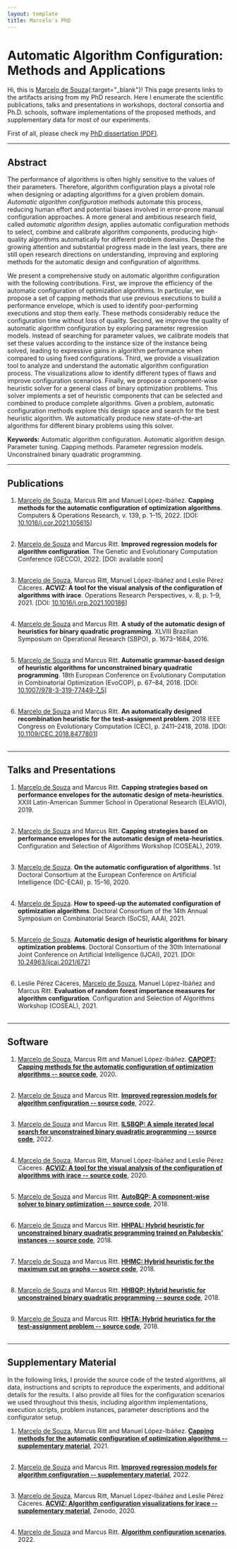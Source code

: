```yaml
---
layout: template
title: Marcelo's PhD
---
```


# Automatic Algorithm Configuration: Methods and Applications

Hi, this is [Marcelo de Souza](https://souzamarcelo.github.io){:target="_blank"}! This page presents links to the artifacts arising from my PhD research. Here I enumerate the scientific publications, talks and presentations in workshops, doctoral consortia and Ph.D. schools, software implementations of the proposed methods, and supplementary data for most of our experiments.

First of all, please check my [PhD dissertation (PDF)](https://lume.ufrgs.br/handle/10183/236350).

***

## Abstract

The performance of algorithms is often highly sensitive to the values of their parameters. Therefore, algorithm configuration plays a pivotal role when designing or adapting algorithms for a given problem domain. *Automatic algorithm configuration* methods automate this process, reducing human effort and potential biases involved in error-prone manual configuration approaches. A more general and ambitious research field, called *automatic algorithm design*, applies automatic configuration methods to select, combine and calibrate algorithm components, producing high-quality algorithms automatically for different problem domains. Despite the growing attention and substantial progress made in the last years, there are still open research directions on understanding, improving and exploring methods for the automatic design and configuration of algorithms.

We present a comprehensive study on automatic algorithm configuration with the following contributions. First, we improve the efficiency of the automatic configuration of optimization algorithms. In particular, we propose a set of capping methods that
use previous executions to build a performance envelope, which is used to identify poor-performing executions and stop them early. These methods considerably reduce the configuration time without loss of quality. Second, we improve the quality of automatic algorithm configuration by exploring parameter regression models. Instead of searching for parameter values, we calibrate models that set these values according to the instance size of the instance being solved, leading to expressive gains in algorithm performance when compared to using fixed configurations. Third, we provide a visualization tool to analyze and understand the automatic algorithm configuration process. The visualizations allow to identify different types of flaws and improve configuration scenarios. Finally, we propose a component-wise heuristic solver for a general class of binary optimization problems. This solver implements a set of heuristic components that can be selected and combined to produce complete algorithms. Given a problem, automatic configuration methods explore this design space and search for the best heuristic algorithm. We automatically produce new
state-of-the-art algorithms for different binary problems using this solver.

**Keywords:** Automatic algorithm configuration. Automatic algorithm design. Parameter tuning. Capping methods. Parameter regression models. Unconstrained binary quadratic programming.

***

## Publications

1. <u>Marcelo de Souza</u>, Marcus Ritt and Manuel López-Ibáñez. **Capping methods for the automatic configuration of optimization algorithms**. Computers & Operations Research, v. 139, p. 1–15, 2022. [DOI: [10.1016/j.cor.2021.105615](https://doi.org/10.1016/j.cor.2021.105615)]<br><br>

2. <u>Marcelo de Souza</u> and Marcus Ritt. **Improved regression models for algorithm configuration**. The Genetic and Evolutionary Computation Conference (GECCO), 2022. [DOI: available soon]<br><br>

3. <u>Marcelo de Souza</u>, Marcus Ritt, Manuel López-Ibáñez and Leslie Pérez Cáceres. **ACVIZ: A tool for the visual analysis of the configuration of algorithms with irace**. Operations Research Perspectives, v. 8, p. 1–9, 2021. [DOI: [10.1016/j.orp.2021.100186](https://doi.org/10.1016/j.orp.2021.100186)]<br><br>

4. <u>Marcelo de Souza</u> and Marcus Ritt. **A study of the automatic design of heuristics for binary quadratic programming**. XLVIII Brazilian Symposium on Operational Research (SBPO), p. 1673–1684, 2016.<br><br>

5. <u>Marcelo de Souza</u> and Marcus Ritt. **Automatic grammar-based design of heuristic algorithms for unconstrained binary quadratic programming**. 18th European Conference on Evolutionary Computation in Combinatorial Optimization (EvoCOP), p. 67–84, 2018. [DOI: [10.1007/978-3-319-77449-7_5](https://doi.org/10.1007/978-3-319-77449-7_5)]<br><br>

6. <u>Marcelo de Souza</u> and Marcus Ritt. **An automatically designed recombination heuristic for the test-assignment problem**. 2018 IEEE Congress on Evolutionary Computation (CEC), p. 2411–2418, 2018. [DOI: [10.1109/CEC.2018.8477801](https://doi.org/10.1109/CEC.2018.8477801)]<br><br>

***

## Talks and Presentations

1. <u>Marcelo de Souza</u> and Marcus Ritt. **Capping strategies based on performance envelopes for the automatic design of meta-heuristics**. XXIII Latin-American Summer School in Operational Research (ELAVIO), 2019.<br><br>

2. <u>Marcelo de Souza</u> and Marcus Ritt. **Capping strategies based on performance envelopes for the automatic design of meta-heuristics**. Configuration and Selection of Algorithms Workshop (COSEAL), 2019.<br><br>

3. <u>Marcelo de Souza</u>. **On the automatic configuration of algorithms**. 1st Doctoral Consortium at the European Conference on Artificial Intelligence (DC-ECAI), p. 15–16, 2020.<br><br>

4. <u>Marcelo de Souza</u>. **How to speed-up the automated configuration of optimization algorithms**. Doctoral Consortium of the 14th Annual Symposium on Combinatorial Search (SoCS), AAAI, 2021.<br><br>

5. <u>Marcelo de Souza</u>. **Automatic design of heuristic algorithms for binary optimization problems**. Doctoral Consortium of the 30th International Joint Conference on Artificial Intelligence (IJCAI), 2021. [DOI: [10.24963/ijcai.2021/672](https://doi.org/10.24963/ijcai.2021/672)]<br><br>

6. Leslie Pérez Cáceres, <u>Marcelo de Souza</u>, Manuel López-Ibáñez and Marcus Ritt. **Evaluation of random forest importance measures for algorithm configuration**. Configuration and Selection of Algorithms Workshop (COSEAL), 2021.<br><br>

***

## Software

1. <u>Marcelo de Souza</u>, Marcus Ritt and Manuel López-Ibáñez. **[CAPOPT: Capping methods for the automatic configuration of optimization algorithms -- source code](https://github.com/souzamarcelo/capopt)**, 2020.<br><br>

2. <u>Marcelo de Souza</u> and Marcus Ritt. **[Improved regression models for algorithm configuration -- source code](https://github.com/souzamarcelo/regression-models-ac)**, 2022.<br><br>

3. <u>Marcelo de Souza</u> and Marcus Ritt. **[ILSBQP: A simple iterated local search for unconstrained binary quadratic programming -- source code](https://github.com/souzamarcelo/ilsbqp)**, 2022.<br><br>

4. <u>Marcelo de Souza</u>, Marcus Ritt, Manuel López-Ibáñez and Leslie Pérez Cáceres. **[ACVIZ: A tool for the visual analysis of the configuration of algorithms with irace -- source code](https://github.com/souzamarcelo/acviz)**, 2020.<br><br>

5. <u>Marcelo de Souza</u> and Marcus Ritt. **[AutoBQP: A component-wise solver to binary optimization -- source code](https://github.com/souzamarcelo/autobqp)**, 2018.<br><br>

6. <u>Marcelo de Souza</u> and Marcus Ritt. **[HHPAL: Hybrid heuristic for unconstrained binary quadratic programming trained on Palubeckis’ instances -- source code](https://github.com/souzamarcelo/hhpal)**, 2018.<br><br>

7. <u>Marcelo de Souza</u> and Marcus Ritt. **[HHMC: Hybrid heuristic for the maximum cut on graphs -- source code](https://github.com/souzamarcelo/hhmc)**, 2018.<br><br>

8. <u>Marcelo de Souza</u> and Marcus Ritt. **[HHBQP: Hybrid heuristic for unconstrained binary quadratic programming -- source code](https://github.com/souzamarcelo/hhbqp)**, 2018.<br><br>

9. <u>Marcelo de Souza</u> and Marcus Ritt. **[HHTA: Hybrid heuristics for the test-assignment problem -- source code](https://github.com/souzamarcelo/hhta)**, 2018.<br><br>

***

## Supplementary Material

In the following links, I provide the source code of the tested algorithms, all data, instructions and scripts to reproduce the experiments, and additional details for the results. I also provide all files for the configuration scenarios we used throughout this thesis, including algorithm implementations, execution scripts, problem instances, parameter descriptions and the  configurator setup.

1. <u>Marcelo de Souza</u>, Marcus Ritt and Manuel López-Ibáñez. **[Capping methods for the automatic configuration of optimization algorithms -- supplementary material](https://github.com/souzamarcelo/supp-cor-capopt)**, 2021.<br><br>

2. <u>Marcelo de Souza</u> and Marcus Ritt. **[Improved regression models for algorithm configuration -- supplementary material](https://github.com/souzamarcelo/supp-models-ac)**, 2022.<br><br>

3. <u>Marcelo de Souza</u>, Marcus Ritt, Manuel López-Ibáñez and Leslie Pérez Cáceres. **[ACVIZ: Algorithm configuration visualizations for irace -- supplementary material](https://doi.org/10.5281/zenodo.4028904)**, Zenodo, 2020.<br><br>

4. <u>Marcelo de Souza</u> and Marcus Ritt. **[Algorithm configuration scenarios](https://github.com/souzamarcelo/ac-scenarios)**, 2022.

<br><br>
